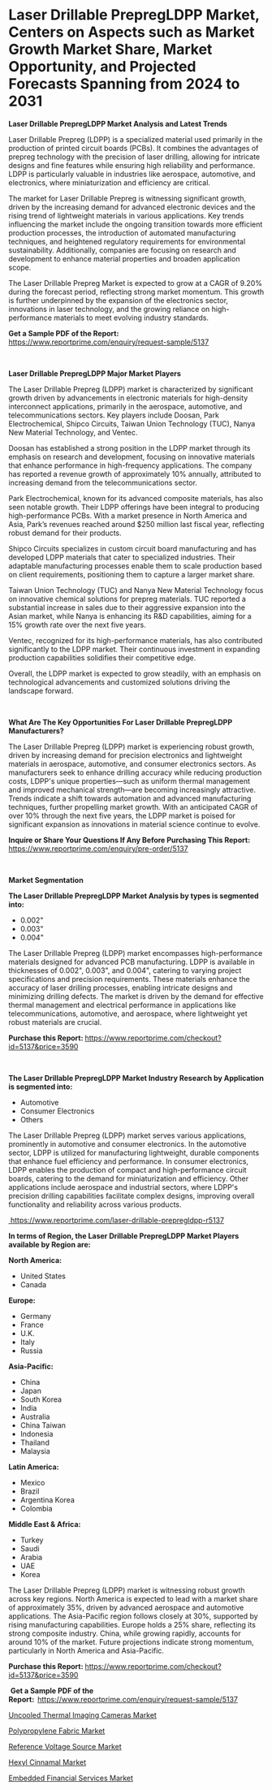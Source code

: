 <p><h1>Laser Drillable PrepregLDPP Market, Centers on Aspects such as Market Growth Market Share, Market Opportunity, and Projected Forecasts Spanning from 2024 to 2031</h1></p><p><strong>Laser Drillable PrepregLDPP Market Analysis and Latest Trends</strong></p>
<p><p>Laser Drillable Prepreg (LDPP) is a specialized material used primarily in the production of printed circuit boards (PCBs). It combines the advantages of prepreg technology with the precision of laser drilling, allowing for intricate designs and fine features while ensuring high reliability and performance. LDPP is particularly valuable in industries like aerospace, automotive, and electronics, where miniaturization and efficiency are critical.</p><p>The market for Laser Drillable Prepreg is witnessing significant growth, driven by the increasing demand for advanced electronic devices and the rising trend of lightweight materials in various applications. Key trends influencing the market include the ongoing transition towards more efficient production processes, the introduction of automated manufacturing techniques, and heightened regulatory requirements for environmental sustainability. Additionally, companies are focusing on research and development to enhance material properties and broaden application scope.</p><p>The Laser Drillable Prepreg Market is expected to grow at a CAGR of 9.20% during the forecast period, reflecting strong market momentum. This growth is further underpinned by the expansion of the electronics sector, innovations in laser technology, and the growing reliance on high-performance materials to meet evolving industry standards.</p></p>
<p><strong>Get a Sample PDF of the Report:&nbsp;</strong> <a href="https://www.reportprime.com/enquiry/request-sample/5137?utm_campaign=1949&utm_medium=2&utm_source=Github&utm_content=ia&utm_term=24122024&utm_id=laser-drillable-prepregldpp">https://www.reportprime.com/enquiry/request-sample/5137</a></p>
<p>&nbsp;</p>
<p><strong>Laser Drillable PrepregLDPP Major Market Players</strong></p>
<p><p>The Laser Drillable Prepreg (LDPP) market is characterized by significant growth driven by advancements in electronic materials for high-density interconnect applications, primarily in the aerospace, automotive, and telecommunications sectors. Key players include Doosan, Park Electrochemical, Shipco Circuits, Taiwan Union Technology (TUC), Nanya New Material Technology, and Ventec.</p><p>Doosan has established a strong position in the LDPP market through its emphasis on research and development, focusing on innovative materials that enhance performance in high-frequency applications. The company has reported a revenue growth of approximately 10% annually, attributed to increasing demand from the telecommunications sector.</p><p>Park Electrochemical, known for its advanced composite materials, has also seen notable growth. Their LDPP offerings have been integral to producing high-performance PCBs. With a market presence in North America and Asia, Park’s revenues reached around $250 million last fiscal year, reflecting robust demand for their products.</p><p>Shipco Circuits specializes in custom circuit board manufacturing and has developed LDPP materials that cater to specialized industries. Their adaptable manufacturing processes enable them to scale production based on client requirements, positioning them to capture a larger market share.</p><p>Taiwan Union Technology (TUC) and Nanya New Material Technology focus on innovative chemical solutions for prepreg materials. TUC reported a substantial increase in sales due to their aggressive expansion into the Asian market, while Nanya is enhancing its R&D capabilities, aiming for a 15% growth rate over the next five years.</p><p>Ventec, recognized for its high-performance materials, has also contributed significantly to the LDPP market. Their continuous investment in expanding production capabilities solidifies their competitive edge.</p><p>Overall, the LDPP market is expected to grow steadily, with an emphasis on technological advancements and customized solutions driving the landscape forward.</p></p>
<p>&nbsp;</p>
<p><strong>What Are The Key Opportunities For Laser Drillable PrepregLDPP Manufacturers?</strong></p>
<p><p>The Laser Drillable Prepreg (LDPP) market is experiencing robust growth, driven by increasing demand for precision electronics and lightweight materials in aerospace, automotive, and consumer electronics sectors. As manufacturers seek to enhance drilling accuracy while reducing production costs, LDPP's unique properties—such as uniform thermal management and improved mechanical strength—are becoming increasingly attractive. Trends indicate a shift towards automation and advanced manufacturing techniques, further propelling market growth. With an anticipated CAGR of over 10% through the next five years, the LDPP market is poised for significant expansion as innovations in material science continue to evolve.</p></p>
<p><strong>Inquire or Share Your Questions If Any Before Purchasing This Report:</strong> <a href="https://www.reportprime.com/enquiry/pre-order/5137?utm_campaign=1949&utm_medium=2&utm_source=Github&utm_content=ia&utm_term=24122024&utm_id=laser-drillable-prepregldpp">https://www.reportprime.com/enquiry/pre-order/5137</a></p>
<p>&nbsp;</p>
<p><strong>Market Segmentation</strong></p>
<p><strong>The Laser Drillable PrepregLDPP Market Analysis by types is segmented into:</strong></p>
<p><ul><li>0.002"</li><li>0.003"</li><li>0.004"</li></ul></p>
<p><p>The Laser Drillable Prepreg (LDPP) market encompasses high-performance materials designed for advanced PCB manufacturing. LDPP is available in thicknesses of 0.002", 0.003", and 0.004", catering to varying project specifications and precision requirements. These materials enhance the accuracy of laser drilling processes, enabling intricate designs and minimizing drilling defects. The market is driven by the demand for effective thermal management and electrical performance in applications like telecommunications, automotive, and aerospace, where lightweight yet robust materials are crucial.</p></p>
<p><strong>Purchase this Report:&nbsp;</strong><a href="https://www.reportprime.com/checkout?id=5137&price=3590&utm_campaign=1949&utm_medium=2&utm_source=Github&utm_content=ia&utm_term=24122024&utm_id=laser-drillable-prepregldpp">https://www.reportprime.com/checkout?id=5137&price=3590</a></p>
<p>&nbsp;</p>
<p><strong>The Laser Drillable PrepregLDPP Market Industry Research by Application is segmented into:</strong></p>
<p><ul><li>Automotive</li><li>Consumer Electronics</li><li>Others</li></ul></p>
<p><p>The Laser Drillable Prepreg (LDPP) market serves various applications, prominently in automotive and consumer electronics. In the automotive sector, LDPP is utilized for manufacturing lightweight, durable components that enhance fuel efficiency and performance. In consumer electronics, LDPP enables the production of compact and high-performance circuit boards, catering to the demand for miniaturization and efficiency. Other applications include aerospace and industrial sectors, where LDPP's precision drilling capabilities facilitate complex designs, improving overall functionality and reliability across various products.</p></p>
<p><a href="https://www.reportprime.com/laser-drillable-prepregldpp-r5137?utm_campaign=1949&utm_medium=2&utm_source=Github&utm_content=ia&utm_term=24122024&utm_id=laser-drillable-prepregldpp">&nbsp;https://www.reportprime.com/laser-drillable-prepregldpp-r5137</a></p>
<p><strong>In terms of Region, the Laser Drillable PrepregLDPP Market Players available by Region are:</strong></p>
<p>
    <p> <strong> North America: </strong>
        <ul>
            <li>United States</li>
            <li>Canada</li>
        </ul>
        </p> 
    <p> <strong> Europe: </strong>
        <ul>
            <li>Germany</li>
            <li>France</li>
            <li>U.K.</li>
            <li>Italy</li>
            <li>Russia</li>
        </ul>
        </p> 
    <p> <strong> Asia-Pacific: </strong>
        <ul>
            <li>China</li>
            <li>Japan</li>
            <li>South Korea</li>
            <li>India</li>
            <li>Australia</li>
            <li>China Taiwan</li>
            <li>Indonesia</li>
            <li>Thailand</li>
            <li>Malaysia</li>
        </ul>
        </p> 
    <p> <strong> Latin America: </strong>
        <ul>
            <li>Mexico</li>
            <li>Brazil</li>
            <li>Argentina Korea</li>
            <li>Colombia</li>
        </ul>
        </p> 
    <p> <strong> Middle East & Africa: </strong>
        <ul>
            <li>Turkey</li>
            <li>Saudi</li>
            <li>Arabia</li>
            <li>UAE</li>
            <li>Korea</li>
        </ul>
    </p>
    </p>
<p><p>The Laser Drillable Prepreg (LDPP) market is witnessing robust growth across key regions. North America is expected to lead with a market share of approximately 35%, driven by advanced aerospace and automotive applications. The Asia-Pacific region follows closely at 30%, supported by rising manufacturing capabilities. Europe holds a 25% share, reflecting its strong composite industry. China, while growing rapidly, accounts for around 10% of the market. Future projections indicate strong momentum, particularly in North America and Asia-Pacific.</p></p>
<p><strong>Purchase this Report: </strong><a href="https://www.reportprime.com/checkout?id=5137&price=3590&utm_campaign=1949&utm_medium=2&utm_source=Github&utm_content=ia&utm_term=24122024&utm_id=laser-drillable-prepregldpp">https://www.reportprime.com/checkout?id=5137&price=3590</a></p>
<p>&nbsp;<strong>Get a Sample PDF of the Report:&nbsp;&nbsp;</strong><a href="https://www.reportprime.com/enquiry/request-sample/5137?utm_campaign=1949&utm_medium=2&utm_source=Github&utm_content=ia&utm_term=24122024&utm_id=laser-drillable-prepregldpp">https://www.reportprime.com/enquiry/request-sample/5137</a></p>
<p><strong></strong></p>
<p><p><a href="https://www.linkedin.com/pulse/global-uncooled-thermal-imaging-cameras-market-research-es8ne?utm_campaign=1949&utm_medium=2&utm_source=Github&utm_content=ia&utm_term=24122024&utm_id=laser-drillable-prepregldpp">Uncooled Thermal Imaging Cameras Market</a></p><p><a href="https://www.linkedin.com/pulse/p-factrackr-ho6he?utm_campaign=1949&utm_medium=2&utm_source=Github&utm_content=ia&utm_term=24122024&utm_id=laser-drillable-prepregldpp">Polypropylene Fabric Market</a></p><p><a href="https://www.linkedin.com/pulse/86-cagr-forecast-reference-voltage-source-industry-from-2024-sb14f?utm_campaign=1949&utm_medium=2&utm_source=Github&utm_content=ia&utm_term=24122024&utm_id=laser-drillable-prepregldpp">Reference Voltage Source Market</a></p><p><a href="https://www.linkedin.com/pulse/hexyl-cinnamal-market-study-industry-overview-key-competitor-p6bmf?utm_campaign=1949&utm_medium=2&utm_source=Github&utm_content=ia&utm_term=24122024&utm_id=laser-drillable-prepregldpp">Hexyl Cinnamal Market</a></p><p><a href="https://www.linkedin.com/pulse/embedded-financial-services-market-analysis-report-2024-2031-key-b5fic?utm_campaign=1949&utm_medium=2&utm_source=Github&utm_content=ia&utm_term=24122024&utm_id=laser-drillable-prepregldpp">Embedded Financial Services Market</a></p></p>
